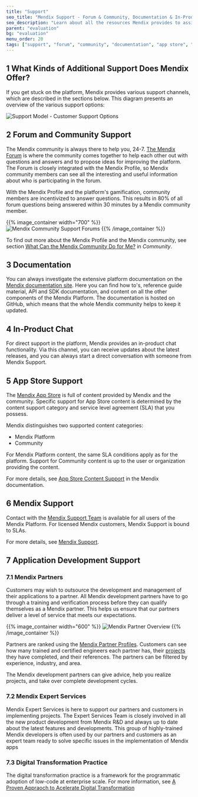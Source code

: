 ```yaml
---
title: "Support"
seo_title: "Mendix Support - Forum & Community, Documentation & In-Product Chat"
seo_description: "Learn about all the resources Mendix provides to assist the use of the platform, including the Mendix Forum & community support, documentation, the Support Team & more."
parent: "evaluation"
bg: "evaluation"
menu_order: 20
tags: ["support", "forum", "community", "documentation", "app store", "partner", "expert service"]
---
```


## 1 What Kinds of Additional Support Does Mendix Offer?

If you get stuck on the platform, Mendix provides various support channels, which are described in the sections below. This diagram presents an overview of the various support options:

![Support Model - Customer Support Options](attachments/support-model.png)

## 2 Forum and Community Support

The Mendix community is always there to help you, 24-7. [The Mendix Forum](https://forum.mendixcloud.com/link/questions) is where the community comes together to help each other out with questions and answers and to propose ideas for improving the platform. The Forum is closely integrated with the Mendix Profile, so Mendix community members can see all the interesting and useful information about who is participating in the forum.

With the Mendix Profile and the platform's gamification, community members are incentivized to answer questions. This results in 80% of all forum questions being answered within 30 minutes by a Mendix community member.

{{% image_container width="700" %}}
![Mendix Community Support Forums](attachments/forum.png)
{{% /image_container %}}

To find out more about the Mendix Profile and the Mendix community, see section [What Can the Mendix Community Do for Me?](community#community-do-for-me) in *Community*.

## 3 Documentation

You can always investigate the extensive platform documentation on the [Mendix documentation site](https://docs.mendix.com). Here you can find how to's, reference guide material, API and SDK documentation, and content on all the other components of the Mendix Platform. The documentation is hosted on GitHub, which means that the whole Mendix community helps to keep it updated.

## 4 In-Product Chat

For direct support in the platform, Mendix provides an in-product chat functionality. Via this channel, you can receive updates about the latest releases, and you can always start a direct conversation with someone from Mendix Support.

## 5 App Store Support

The [Mendix App Store](https://appstore.home.mendix.com/index3.html) is full of content provided by Mendix and the community. Specific support for App Store content is determined by the content support category and service level agreement (SLA) that you possess.

Mendix distinguishes two supported content categories:

* Mendix Platform
* Community

For Mendix Platform content, the same SLA conditions apply as for the platform. Support for Community content is up to the user or organization providing the content.

For more details, see [App Store Content Support](https://docs.mendix.com/developerportal/app-store/app-store-content-support) in the Mendix documentation.

## 6 Mendix Support

Contact with the [Mendix Support Team](http://support.mendix.com) is available for all users of the Mendix Platform. For licensed Mendix customers, Mendix Support is bound to SLAs.

For more details, see [Mendix Support](https://docs.mendix.com/developerportal/support/).

## 7 Application Development Support

### 7.1 Mendix Partners

Customers may wish to outsource the development and management of their applications to a partner. All Mendix development partners have to go through a training and verification process before they can qualify themselves as a Mendix partner. This helps us ensure that our partners deliver a level of service that meets our expectations.

{{% image_container width="600" %}}
![Mendix Partner Overview](attachments/partner-overview.png)
{{% /image_container %}}

Partners are ranked using the [Mendix Partner Profiles](https://developer.mendixcloud.com/link/partneroverview). Customers can see how many trained and certified engineers each partner has, their [projects](https://developer.mendixcloud.com/link/customers) they have completed, and their references. The partners can be filtered by experience, industry, and area.

The Mendix development partners can give advice, help you realize projects, and take over complete development cycles.

### 7.2 Mendix Expert Services

Mendix Expert Services is here to support our partners and customers in implementing projects. The Expert Services Team is closely involved in all the new product development from Mendix R&D and always up to date about the latest features and developments. This group of highly-trained Mendix developers is often used by our partners and customers as an expert team ready to solve specific issues in the implementation of Mendix apps

### 7.3 Digital Transformation Practice

The digital transformation practice is a framework for the programmatic adoption of low-code at enterprise scale. For more information, see [A Proven Appraoch to Acelerate Digital Transformation](https://www.mendix.com/digital-transformation/)
